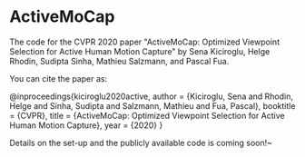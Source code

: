 # ActiveMoCap
The code for the CVPR 2020 paper "ActiveMoCap: Optimized Viewpoint Selection for Active Human Motion Capture" by Sena Kiciroglu, Helge Rhodin, Sudipta Sinha, Mathieu Salzmann, and Pascal Fua.

You can cite the paper as: 

@inproceedings{kiciroglu2020active,
  author = {Kiciroglu, Sena and Rhodin, Helge and Sinha, Sudipta and Salzmann, Mathieu and Fua, Pascal},
  booktitle = {CVPR},
  title = {ActiveMoCap: Optimized Viewpoint Selection for Active Human Motion Capture},
  year = {2020}
}

Details on the set-up and the publicly available code is coming soon!~
